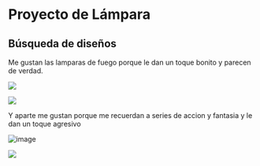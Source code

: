 # Proyecto de Lámpara

## Búsqueda de diseños

Me gustan las lamparas de fuego porque le dan un toque bonito y parecen de verdad.

![](https://user-images.githubusercontent.com/78345826/112625577-6be97080-8e2f-11eb-87ee-787ee051d676.png)

![](https://user-images.githubusercontent.com/78345826/112629570-c76a2d00-8e34-11eb-9f02-d97bfd53635c.png)

Y aparte me gustan porque me recuerdan a series de accion y fantasia y le dan un toque agresivo

![image](https://user-images.githubusercontent.com/78345826/112632383-575da600-8e38-11eb-8558-8f286f2e5ae2.png)


![](https://www.thingiverse.com/)
